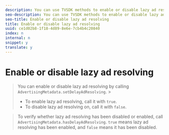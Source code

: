 ```yaml
---
description: You can use TVSDK methods to enable or disable lazy ad resolving and verify these changes.
seo-description: You can use TVSDK methods to enable or disable lazy ad resolving and verify these changes.
seo-title: Enable or disable lazy ad resolving
title: Enable or disable lazy ad resolving
uuid: ce1d02b8-1f18-4d89-8e6e-7cb4b4c20840
index: n
internal: n
snippet: y
translate: y
---
```


# Enable or disable lazy ad resolving


>You can enable or disable lazy ad resolving by calling `AdvertisingMetadata.setDelayAdResolving`. >
>* To enable lazy ad resolving, call it with `true`.
>* To disable lazy ad resolving on, call it with `false`.

>To verify whether lazy ad resolving has been disabled or enabled, call `AdvertisingMetadata.hasDelayAdResolving`. `true` means lazy ad resolving has been enabled, and `false` means it has been disabled. 

